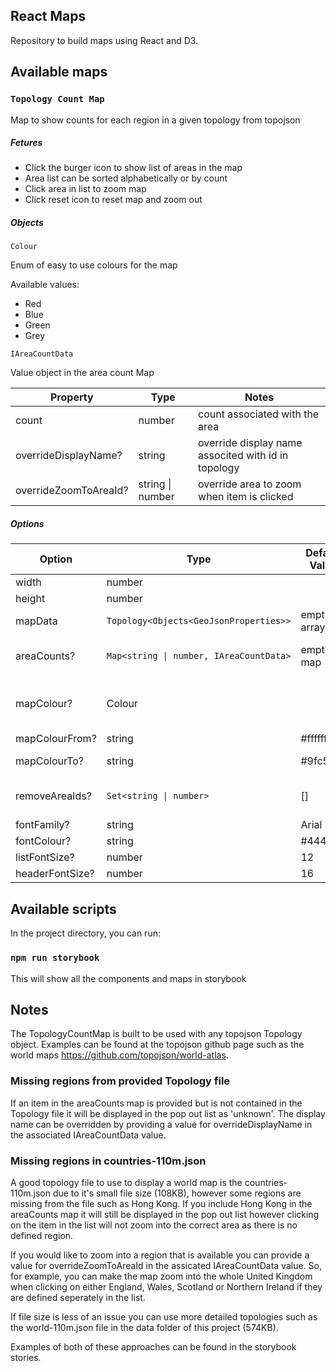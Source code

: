 ## React Maps

Repository to build maps using React and D3. 


## Available maps

### `Topology Count Map`

Map to show counts for each region in a given topology from topojson


##### Fetures

- Click the burger icon to show list of areas in the map
- Area list can be sorted alphabetically or by count
- Click area in list to zoom map
- Click reset icon to reset map and zoom out


##### Objects

`Colour` 

Enum of easy to use colours for the map

Available values:

- Red
- Blue
- Green
- Grey



`IAreaCountData`

Value object in the area count Map

| Property               | Type              | Notes                                                |
|------------------------|-------------------|------------------------------------------------------|
| count                  | number            | count associated with the area                       |
| overrideDisplayName?   | string            | override display name associted with id in topology  |
| overrideZoomToAreaId?  | string \| number  | override area to zoom when item is clicked           |

##### Options

| Option          | Type                                   | Default Value     | Notes     |
|-----------------|----------------------------------------|-------------------|-----------|
| width           | number                                 |                   |
| height          | number                                 |                   |
| mapData         | `Topology<Objects<GeoJsonProperties>>` | empty array       | a topojson topology
| areaCounts?     | `Map<string \| number, IAreaCountData>`| empty map         | map of id's and it's associated count
| mapColour?      | Colour                                 |                   | overrides mapColourFrom and mapColourTo
| mapColourFrom?  | string                                 | #ffffff           |
| mapColourTo?    | string                                 | #9fc5e8           | Same as Colour.Blue
| removeAreaIds?  | `Set<string \| number>`                | []                | id's of areas not to show on the map
| fontFamily?     | string                                 | Arial             |
| fontColour?     | string                                 | #444444           | 
| listFontSize?   | number                                 | 12                |
| headerFontSize? | number                                 | 16                |


## Available scripts

In the project directory, you can run:


### `npm run storybook`

This will show all the components and maps in storybook


## Notes

The TopologyCountMap is built to be used with any topojson Topology object. 
Examples can be found at the topojson github page such as the world maps https://github.com/topojson/world-atlas.


### Missing regions from provided Topology file

If an item in the areaCounts map is provided but is not contained in the Topology file it will be displayed in the pop out list as 'unknown'.
The display name can be overridden by providing a value for overrideDisplayName in the associated IAreaCountData value.

### Missing regions in countries-110m.json

A good topology file to use to display a world map is the countries-110m.json due to it's small file size (108KB), however
some regions are missing from the file such as Hong Kong. If you include Hong Kong in the areaCounts map it will still 
be displayed in the pop out list however clicking on the item in the list will not zoom into the correct area as there is no defined region.

If you would like to zoom into a region that is available you can provide a value for overrideZoomToAreaId in the assicated IAreaCountData value.
So, for example, you can make the map zoom into the whole United Kingdom when clicking on either England, Wales, Scotland or Northern Ireland if they
are defined seperately in the list.

If file size is less of an issue you can use more detailed topologies such as the world-110m.json file in the data folder of this project (574KB).

Examples of both of these approaches can be found in the storybook stories.




